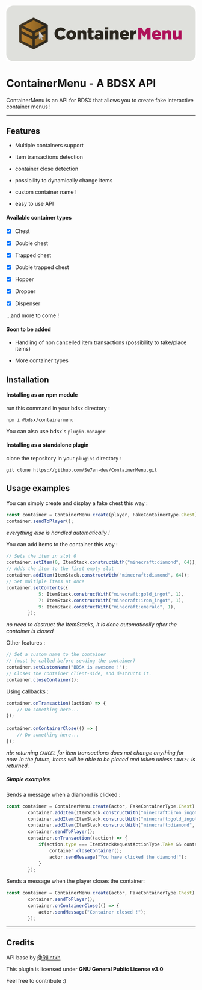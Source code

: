 <div style="text-align:center"><img src="./resources/containermenu.png" alt="logo" width="800"/></div>

# ContainerMenu - A BDSX API

ContainerMenu is an API for BDSX that allows you to create fake interactive container menus !

---

## Features

- Multiple containers support

- Item transactions detection

- container close detection

- possibility to dynamically change items

- custom container name !

- easy to use API

#### Available container types

- [x] Chest

- [x] Double chest

- [x] Trapped chest

- [x] Double trapped chest

- [x] Hopper

- [x] Dropper

- [x] Dispenser

...and more to come !

#### Soon to be added

- Handling of non cancelled item transactions (possibility to take/place items)

- More container types

## Installation

#### Installing as an npm module

run this command in your bdsx directory :

```shell
npm i @bdsx/containermenu
```

You can also use bdsx's `plugin-manager`

#### Installing as a standalone plugin

clone the repository in your `plugins` directory :

```git
git clone https://github.com/Se7en-dev/ContainerMenu.git
```

## Usage examples

You can simply create and display a fake chest this way :

```ts
const container = ContainerMenu.create(player, FakeContainerType.Chest);
container.sendToPlayer();
```

*everything else is handled automatically !*

You can add items to the container this way :

```ts
// Sets the item in slot 0
container.setItem(0, ItemStack.constructWith("minecraft:diamond", 64));
// Adds the item to the first empty slot
container.addItem(ItemStack.constructWith("minecraft:diamond", 64));
// Set multiple items at once
container.setContents({
            5: ItemStack.constructWith("minecraft:gold_ingot", 1),
            7: ItemStack.constructWith("minecraft:iron_ingot", 1),
            9: ItemStack.constructWith("minecraft:emerald", 1),
        });
```

*no need to destruct the ItemStacks, it is done automatically after the container is closed*

Other features :

```ts
// Set a custom name to the container
// (must be called before sending the container)
container.setCustomName("BDSX is awesome !");
// Closes the container client-side, and destructs it.
container.closeContainer();
```

Using callbacks :

```ts
container.onTransaction((action) => {
    // Do something here...
});

container.onContainerClose(() => {
    // Do something here...
});
```

*nb: returning `CANCEL` for item transactions does not change anything for now. In the future, Items will be able to be placed and taken unless `CANCEL` is returned.*



##### Simple examples

Sends a message when a diamond is clicked :

```ts
const container = ContainerMenu.create(actor, FakeContainerType.Chest) as FakeContainer;
        container.addItem(ItemStack.constructWith("minecraft:iron_ingot", 1));
        container.addItem(ItemStack.constructWith("minecraft:gold_ingot", 1));
        container.addItem(ItemStack.constructWith("minecraft:diamond", 1));
        container.sendToPlayer();
        container.onTransaction((action) => {
            if(action.type === ItemStackRequestActionType.Take && container.getItem(action.getSrc().slot)?.getName() === "minecraft:diamond") {
                container.closeContainer();
                actor.sendMessage("You have clicked the diamond!");
            }
        });
```

Sends a message when the player closes the container:

```ts
const container = ContainerMenu.create(actor, FakeContainerType.Chest) as FakeContainer;
        container.sendToPlayer();
        container.onContainerClose(() => {
            actor.sendMessage("Container closed !");
        });
```

---

## Credits

API base by [@Rjlintkh](https://github.com/Rjlintkh/)

This plugin is licensed under **GNU General Public License v3.0**

Feel free to contribute :)


